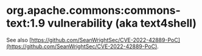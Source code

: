 # org.apache.commons:commons-text:1.9 vulnerability (aka text4shell)

See also [https://github.com/SeanWrightSec/CVE-2022-42889-PoC](https://github.com/SeanWrightSec/CVE-2022-42889-PoC).